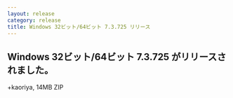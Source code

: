 ```yaml
---
layout: release
category: release
title: Windows 32ビット/64ビット 7.3.725 リリース
---
```


Windows 32ビット/64ビット 7.3.725 がリリースされました。
-------------------------------------------------------

+kaoriya, 14MB ZIP
